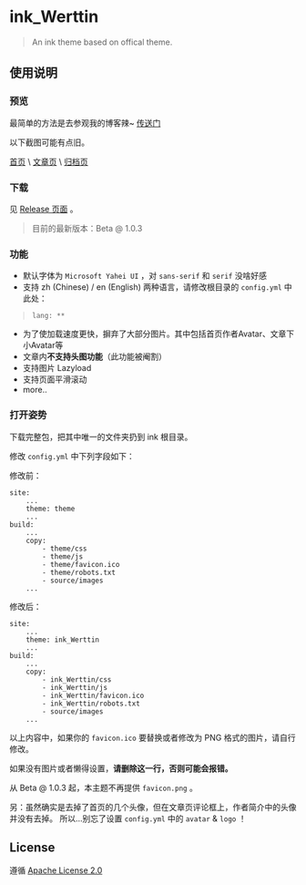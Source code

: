 # ink_Werttin

> An ink theme based on offical theme.

## 使用说明

### 预览

最简单的方法是去参观我的博客辣~ [传送门](http://ikevin.in)

以下截图可能有点旧。

[首页](https://cloud.githubusercontent.com/assets/9017470/10266999/daf3a772-6ab1-11e5-9449-5bcc47eabbc7.gif) \ [文章页](https://cloud.githubusercontent.com/assets/9017470/10267001/06981ca0-6ab2-11e5-9f6e-ad007b3e66b6.gif) \ [归档页](https://cloud.githubusercontent.com/assets/9017470/10267003/26286408-6ab2-11e5-97b4-1cf25b14a98a.gif)

### 下载

见 [Release 页面](https://github.com/Skimige/ink_Werttin/releases) 。

> 目前的最新版本：Beta @ 1.0.3

### 功能

 - 默认字体为 `Microsoft Yahei UI` ，对 `sans-serif` 和 `serif` 没啥好感
 - 支持 zh (Chinese) / en (English) 两种语言，请修改根目录的 `config.yml` 中此处：

>     lang: **

 - 为了使加载速度更快，摒弃了大部分图片。其中包括首页作者Avatar、文章下小Avatar等
 - 文章内**不支持头图功能**（此功能被阉割）
 - 支持图片 Lazyload
 - 支持页面平滑滚动
 - more..

### 打开姿势

下载完整包，把其中唯一的文件夹扔到 ink 根目录。

修改 `config.yml` 中下列字段如下：

修改前：

```
site:
    ...
    theme: theme
    ...
build:
    ...
    copy:
        - theme/css
        - theme/js
        - theme/favicon.ico
        - theme/robots.txt
        - source/images
    ...
```

修改后：

```
site:
    ...
    theme: ink_Werttin
    ...
build:
    ...
    copy:
        - ink_Werttin/css
        - ink_Werttin/js
        - ink_Werttin/favicon.ico
        - ink_Werttin/robots.txt
        - source/images
    ...
``` 

以上内容中，如果你的 `favicon.ico` 要替换或者修改为 PNG 格式的图片，请自行修改。

如果没有图片或者懒得设置，**请删除这一行，否则可能会报错。**

从 Beta @ 1.0.3 起，本主题不再提供 `favicon.png` 。

另：虽然确实是去掉了首页的几个头像，但在文章页评论框上，作者简介中的头像并没有去掉。
所以…别忘了设置 `config.yml` 中的 `avatar` & `logo` ！

## License

遵循 [Apache License 2.0](https://github.com/Skimige/ink_Werttin/blob/master/LICENSE)
